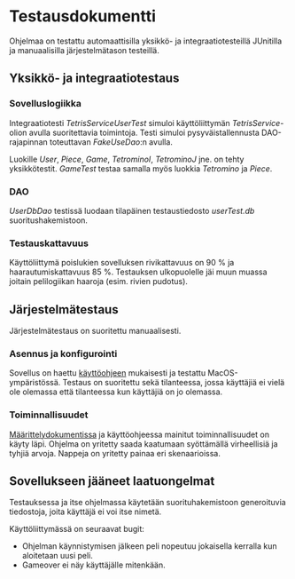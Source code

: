 # Testausdokumentti

Ohjelmaa on testattu automaattisilla yksikkö- ja integraatiotesteillä JUnitilla ja manuaalisilla järjestelmätason testeillä.

## Yksikkö- ja integraatiotestaus

### Sovelluslogiikka

Integraatiotesti _TetrisServiceUserTest_ simuloi käyttöliittymän _TetrisService_-olion avulla suoritettavia toimintoja. Testi simuloi pysyväistallennusta DAO-rajapinnan toteuttavan _FakeUseDao_:n avulla.

Luokille _User_, _Piece_, _Game_, _TetrominoI_, _TetrominoJ_ jne. on tehty yksikkötestit. _GameTest_ testaa samalla  myös luokkia _Tetromino_ ja _Piece_.

### DAO
_UserDbDao_ testissä luodaan tilapäinen testaustiedosto _userTest.db_ suoritushakemistoon.

### Testauskattavuus

Käyttöliittymä poislukien sovelluksen rivikattavuus on 90 % ja haarautumiskattavuus 85 %. Testauksen ulkopuolelle jäi muun muassa joitain pelilogiikan haaroja (esim. rivien pudotus).

## Järjestelmätestaus

Järjestelmätestaus on suoritettu manuaalisesti.

### Asennus ja konfigurointi

Sovellus on haettu [käyttöohjeen](https://github.com/idaliisa/otm-harjoitustyo/blob/master/dokumentointi/kayttoohje.md) mukaisesti ja testattu MacOS-ympäristössä. Testaus on suoritettu sekä tilanteessa, jossa käyttäjiä ei vielä ole olemassa että tilanteessa kun käyttäjiä on jo olemassa.

### Toiminnallisuudet

[Määrittelydokumentissa](https://github.com/idaliisa/otm-harjoitustyo/blob/master/dokumentointi/vaatimusmaarittely.md) ja käyttöohjeessa mainitut toiminnallisuudet on käyty läpi. Ohjelma on yritetty saada kaatumaan syöttämällä virheellisiä ja tyhjiä arvoja. Nappeja on yritetty painaa eri skenaarioissa.

## Sovellukseen jääneet laatuongelmat
Testauksessa ja itse ohjelmassa käytetään suorituhakemistoon generoituvia tiedostoja, joita käyttäjä ei voi itse nimetä.

Käyttöliittymässä on seuraavat bugit:

- Ohjelman käynnistymisen jälkeen peli nopeutuu jokaisella kerralla kun aloitetaan uusi peli.
- Gameover ei näy käyttäjälle mitenkään. 
